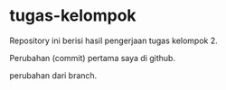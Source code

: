 # tugas-kelompok
Repository ini berisi hasil pengerjaan tugas kelompok 2.

Perubahan (commit) pertama saya di github.

perubahan dari branch.